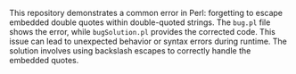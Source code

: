 This repository demonstrates a common error in Perl: forgetting to escape embedded double quotes within double-quoted strings.  The `bug.pl` file shows the error, while `bugSolution.pl` provides the corrected code.  This issue can lead to unexpected behavior or syntax errors during runtime. The solution involves using backslash escapes to correctly handle the embedded quotes.